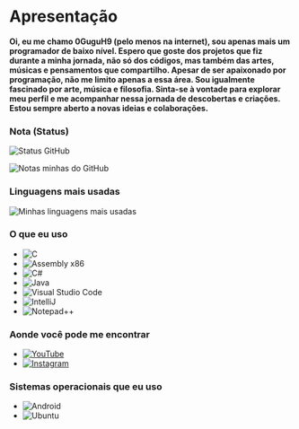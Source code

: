 # Apresentação
**Oi, eu me chamo 0GuguH9 (pelo menos na internet), sou apenas mais um programador de baixo nível. Espero que goste dos projetos que fiz durante a minha jornada, não só dos códigos, mas também das artes, músicas e pensamentos que compartilho. Apesar de ser apaixonado por programação, não me limito apenas a essa área. Sou igualmente fascinado por arte, música e filosofia. Sinta-se à vontade para explorar meu perfil e me acompanhar nessa jornada de descobertas e criações. Estou sempre aberto a novas ideias e colaborações.**

### Nota (Status)

![Status GitHub](http://github-readme-streak-stats.herokuapp.com?user=0GuguH9&theme=transparent&locale=pt-br)

![Notas minhas do GitHub](https://github-readme-stats.vercel.app/api?username=0GuguH9&show_icons=true&theme=transparent&locale=pt-br&custom_title=Meus%20status)

### Linguagens mais usadas

![Minhas linguagens mais usadas](https://github-readme-stats.vercel.app/api/top-langs/?username=0GuguH9&theme=transparent&locale=pt-br&layout=donut)

### O que eu uso
<!-- * ![C++](https://img.shields.io/badge/C%2B%2B-00599C?style=for-the-badge&logo=c%2B%2B&logoColor=white) -->
* ![C](https://img.shields.io/badge/C-00599C?style=for-the-badge&logo=c&logoColor=white)
* ![Assembly x86](https://img.shields.io/badge/_-ASM-6E4C13.svg?style=for-the-badge)
* ![C#](https://res.cloudinary.com/practicaldev/image/fetch/s--jI4D6kUn--/c_limit%2Cf_auto%2Cfl_progressive%2Cq_auto%2Cw_880/https://img.shields.io/badge/C%2523-239120%3Fstyle%3Dfor-the-badge%26logo%3Dc-sharp%26logoColor%3Dwhite)
* ![Java](https://img.shields.io/badge/Java-ED8B00?style=for-the-badge&logo=openjdk&logoColor=white)
* ![Visual Studio Code](https://img.shields.io/badge/Visual_Studio_Code-0078D4?style=for-the-badge&logo=visual%20studio%20code&logoColor=white)
* ![IntelliJ](https://img.shields.io/badge/IntelliJ_IDEA-000000.svg?style=for-the-badge&logo=intellij-idea&logoColor=white)
* ![Notepad++](https://img.shields.io/badge/Notepad++-90E59A.svg?style=for-the-badge&logo=notepad%2B%2B&logoColor=black)

### Aonde você pode me encontrar

* [![YouTube](https://img.shields.io/badge/YouTube-FF0000?style=for-the-badge&logo=youtube&logoColor=white)](https://youtube.com/@0GuguH9)
* [![Instagram](https://img.shields.io/badge/Instagram-E4405F?style=for-the-badge&logo=instagram&logoColor=white)](https://instagram.com/gugu_h_?igshid=ZDdkNTZiNTM=)

### Sistemas operacionais que eu uso

* ![Android](https://img.shields.io/badge/Android-3DDC84?style=for-the-badge&logo=android&logoColor=white)
* ![Ubuntu](https://img.shields.io/badge/Ubuntu-E95420?style=for-the-badge&logo=ubuntu&logoColor=white)
